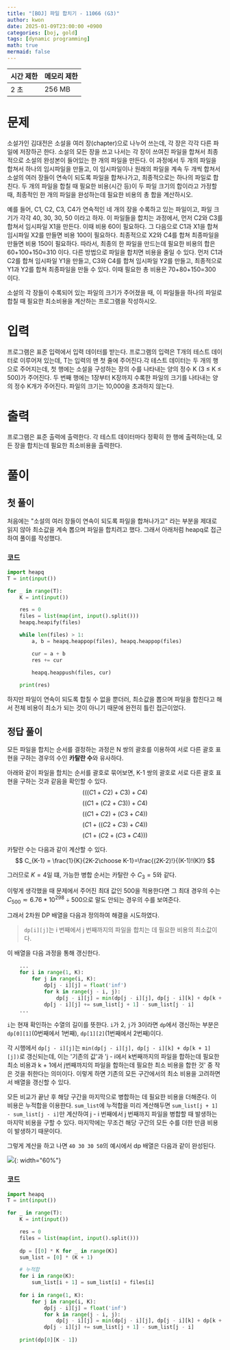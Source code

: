 ```yaml
---
title: "[BOJ] 파일 합치기 - 11066 (G3)"
author: kwon
date: 2025-01-09T23:00:00 +0900
categories: [boj, gold]
tags: [dynamic programming]
math: true
mermaid: false
---
```


| 시간 제한 | 메모리 제한 |
| --- | --- |
| 2 초 | 256 MB |

# 문제
소설가인 김대전은 소설을 여러 장(chapter)으로 나누어 쓰는데, 각 장은 각각 다른 파일에 저장하곤 한다. 소설의 모든 장을 쓰고 나서는 각 장이 쓰여진 파일을 합쳐서 최종적으로 소설의 완성본이 들어있는 한 개의 파일을 만든다. 이 과정에서 두 개의 파일을 합쳐서 하나의 임시파일을 만들고, 이 임시파일이나 원래의 파일을 계속 두 개씩 합쳐서 소설의 여러 장들이 연속이 되도록 파일을 합쳐나가고, 최종적으로는 하나의 파일로 합친다. 두 개의 파일을 합칠 때 필요한 비용(시간 등)이 두 파일 크기의 합이라고 가정할 때, 최종적인 한 개의 파일을 완성하는데 필요한 비용의 총 합을 계산하시오.

예를 들어, C1, C2, C3, C4가 연속적인 네 개의 장을 수록하고 있는 파일이고, 파일 크기가 각각 40, 30, 30, 50 이라고 하자. 이 파일들을 합치는 과정에서, 먼저 C2와 C3를 합쳐서 임시파일 X1을 만든다. 이때 비용 60이 필요하다. 그 다음으로 C1과 X1을 합쳐 임시파일 X2를 만들면 비용 100이 필요하다. 최종적으로 X2와 C4를 합쳐 최종파일을 만들면 비용 150이 필요하다. 따라서, 최종의 한 파일을 만드는데 필요한 비용의 합은 60+100+150=310 이다. 다른 방법으로 파일을 합치면 비용을 줄일 수 있다. 먼저 C1과 C2를 합쳐 임시파일 Y1을 만들고, C3와 C4를 합쳐 임시파일 Y2를 만들고, 최종적으로 Y1과 Y2를 합쳐 최종파일을 만들 수 있다. 이때 필요한 총 비용은 70+80+150=300 이다.

소설의 각 장들이 수록되어 있는 파일의 크기가 주어졌을 때, 이 파일들을 하나의 파일로 합칠 때 필요한 최소비용을 계산하는 프로그램을 작성하시오.

# 입력
프로그램은 표준 입력에서 입력 데이터를 받는다. 프로그램의 입력은 T개의 테스트 데이터로 이루어져 있는데, T는 입력의 맨 첫 줄에 주어진다.각 테스트 데이터는 두 개의 행으로 주어지는데, 첫 행에는 소설을 구성하는 장의 수를 나타내는 양의 정수 K (3 ≤ K ≤ 500)가 주어진다. 두 번째 행에는 1장부터 K장까지 수록한 파일의 크기를 나타내는 양의 정수 K개가 주어진다. 파일의 크기는 10,000을 초과하지 않는다.

# 출력
프로그램은 표준 출력에 출력한다. 각 테스트 데이터마다 정확히 한 행에 출력하는데, 모든 장을 합치는데 필요한 최소비용을 출력한다.

# 풀이

## 첫 풀이
처음에는 "소설의 여러 장들이 연속이 되도록 파일을 합쳐나가고" 라는 부분을 제대로 읽지 않아 최소값을 계속 뽑으며 파일을 합치려고 했다.
그래서 아래처럼 heapq로 접근하여 풀이를 작성했다.

### 코드
```py
import heapq
T = int(input())

for _ in range(T):
    K = int(input())

    res = 0
    files = list(map(int, input().split()))
    heapq.heapify(files)

    while len(files) > 1:
        a, b = heapq.heappop(files), heapq.heappop(files)

        cur = a + b
        res += cur

        heapq.heappush(files, cur)
    
    print(res)
```

하지만 파일이 연속이 되도록 합칠 수 없을 뿐더러, 최소값을 뽑으며 파일을 합친다고 해서 전체 비용이 최소가 되는 것이 아니기 때문에 완전히 틀린 접근이었다.

## 정답 풀이
모든 파일을 합치는 순서를 결정하는 과정은 N 쌍의 괄호를 이용하여 서로 다른 괄호 표현을 구하는 경우의 수인 **카탈란 수**와 유사하다.

아래와 같이 파일을 합치는 순서를 괄호로 묶어보면, K-1 쌍의 괄호로 서로 다른 괄호 표현을 구하는 것과 같음을 확인할 수 있다.
$$
(((C1 + C2) + C3) + C4)
$$
$$
((C1 + (C2 + C3)) + C4)
$$
$$
((C1 + C2) + (C3 + C4))
$$
$$
(C1 + ((C2 + C3) + C4))
$$
$$
(C1 + (C2 + (C3 + C4)))
$$

카탈란 수는 다음과 같이 계산할 수 있다.
$$
C_{K-1} = \frac{1}{K}{2K-2\choose K-1}=\frac{(2K-2)!}{(K-1)!(K)!}
$$

그러므로 $K=4$일 떄, 가능한 병합 순서는 카탈란 수 $C_3=5$와 같다.

이렇게 생각했을 때 문제에서 주어진 최대 값인 500을 적용한다면 그 최대 경우의 수는 $C_{500}\eqsim6.76*10^{298}\div500$으로 말도 안되는 경우의 수를 보여준다.

그래서 2차원 DP 배열을 다음과 정의하여 해결을 시도하였다.

> `dp[i][j]`는 i 번째에서 j 번째까지의 파일을 합치는 데 필요한 비용의 최소값이다.

이 배열을 다음 과정을 통해 갱신한다.

```py
    ...
    for i in range(1, K):
        for j in range(i, K):
            dp[j - i][j] = float('inf')
            for k in range(j - i, j):
                dp[j - i][j] = min(dp[j - i][j], dp[j - i][k] + dp[k + 1][j])
            dp[j - i][j] += sum_list[j + 1] - sum_list[j - i]
    ...
```
`i`는 현재 확인하는 수열의 길이를 뜻한다. `i`가 2, `j`가 3이라면 `dp`에서 갱신하는 부분은 `dp[0][1]`(0번째에서 1번째), `dp[1][2]`(1번째에서 2번째)이다.

각 시행에서 `dp[j - i][j]`는 `min(dp[j - i][j], dp[j - i][k] + dp[k + 1][j])`로 갱신되는데, 이는 '기존의 값'과 'j - i에서  k번째까지의 파일을 합하는데 필요한 최소 비용과 k + 1에서 j번째까지의 파일을 합하는데 필요한 최소 비용을 합한 것' 중 작은 것을 취한다는 의미이다. 이렇게 하면 기존의 모든 구간에서의 최소 비용을 고려하면서 배열을 갱신할 수 있다.

모든 비교가 끝난 후 해당 구간을 마지막으로 병합하는 데 필요한 비용을 더해준다. 이 비용은 누적합을 이용한다.
`sum_list`에 누적합을 미리 계산해두면 `sum_list[j + 1] - sum_list[j - i]`만 계산하여 j - i 번째에서 j 번째까지 파일을 병합할 때 발생하는 마지막 비용을 구할 수 있다. 마지막에는 무조건 해당 구간의 모든 수를 더한 만큼 비용이 발생하기 때문이다.

그렇게 계산을 하고 나면 `40 30 30 50`의 예시에서 dp 배열은 다음과 같이 완성된다.

![](/posting_imgs/boj_11066.png){: width="60%"}

### 코드

```python
import heapq
T = int(input())

for _ in range(T):
    K = int(input())

    res = 0
    files = list(map(int, input().split()))
    
    dp = [[0] * K for _ in range(K)]
    sum_list = [0] * (K + 1)

    # 누적합
    for i in range(K):
        sum_list[i + 1] = sum_list[i] + files[i]
    
    for i in range(1, K):
        for j in range(i, K):
            dp[j - i][j] = float('inf')
            for k in range(j - i, j):
                dp[j - i][j] = min(dp[j - i][j], dp[j - i][k] + dp[k + 1][j])
            dp[j - i][j] += sum_list[j + 1] - sum_list[j - i]
    
    print(dp[0][K - 1])
```